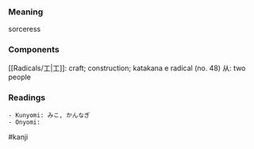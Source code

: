 ### Meaning

sorceress

### Components

[[Radicals/工|工]]: craft; construction; katakana e radical (no. 48) 从: two people

### Readings

```
- Kunyomi: みこ, かんなぎ
- Onyomi: 
```

#kanji